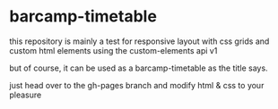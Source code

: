 # barcamp-timetable

this repository is mainly a test for responsive layout with css grids and custom html elements using the custom-elements api v1

but of course, it can be used as a barcamp-timetable as the title says. 

just head over to the gh-pages branch and modify html & css to your pleasure
